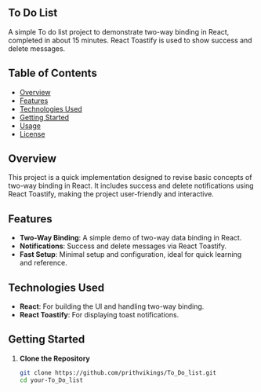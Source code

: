 ## To Do List
 
A simple To do list project to demonstrate two-way binding in React, completed in about 15 minutes. React Toastify is used to show success and delete messages.

## Table of Contents

- [Overview](#overview)
- [Features](#features)
- [Technologies Used](#technologies-used)
- [Getting Started](#getting-started)
- [Usage](#usage)
- [License](#license)

## Overview

This project is a quick implementation designed to revise basic concepts of two-way binding in React. It includes success and delete notifications using React Toastify, making the project user-friendly and interactive.

## Features

- **Two-Way Binding**: A simple demo of two-way data binding in React.
- **Notifications**: Success and delete messages via React Toastify.
- **Fast Setup**: Minimal setup and configuration, ideal for quick learning and reference.

## Technologies Used

- **React**: For building the UI and handling two-way binding.
- **React Toastify**: For displaying toast notifications.

## Getting Started

1. **Clone the Repository**
   ```bash
   git clone https://github.com/prithvikings/To_Do_list.git
   cd your-To_Do_list
